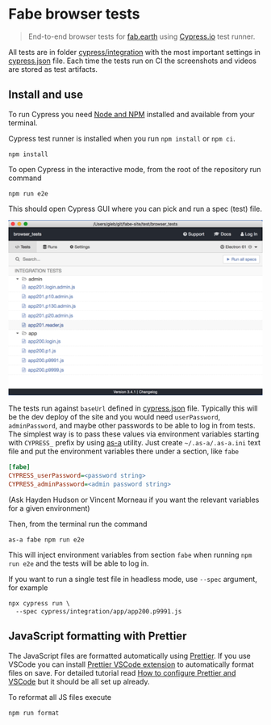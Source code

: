# Fabe browser tests

> End-to-end browser tests for [fab.earth](https://fab.earth) using [Cypress.io](https://www.cypress.io) test runner.

All tests are in folder [cypress/integration](cypress/integration) with the most important settings in [cypress.json](cypress.json) file. Each time the tests run on CI the screenshots and videos are stored as test artifacts.

## Install and use

To run Cypress you need [Node and NPM](https://nodejs.org/en/) installed and available from your terminal.

Cypress test runner is installed when you run `npm install` or `npm ci`.

```shell
npm install
```

To open Cypress in the interactive mode, from the root of the repository run command

```shell
npm run e2e
```

This should open Cypress GUI where you can pick and run a spec (test) file.

![Cypress open](images/cypress-open.png)

The tests run against `baseUrl` defined in [cypress.json](cypress.json) file. Typically this will be the dev deploy of the site and you would need `userPassword`, `adminPassword`, and maybe other passwords to be able to log in from tests. The simplest way is to pass these values via environment variables starting with `CYPRESS_` prefix by using [as-a](https://github.com/bahmutov/as-a) utility. Just create `~/.as-a/.as-a.ini` text file and put the environment variables there under a section, like `fabe`

```ini
[fabe]
CYPRESS_userPassword=<password string>
CYPRESS_adminPassword=<admin password string>
```

(Ask Hayden Hudson or Vincent Morneau if you want the relevant variables for a given environment)

Then, from the terminal run the command

```shell
as-a fabe npm run e2e
```

This will inject environment variables from section `fabe` when running `npm run e2e` and the tests will be able to log in.

If you want to run a single test file in headless mode, use `--spec` argument, for example

```shell
npx cypress run \
  --spec cypress/integration/app/app200.p9991.js
```

## JavaScript formatting with Prettier

The JavaScript files are formatted automatically using [Prettier](https://prettier.io/). If you use VSCode you can install [Prettier VSCode extension](https://github.com/prettier/prettier-vscode) to automatically format files on save. For detailed tutorial read [How to configure Prettier and VSCode](https://glebbahmutov.com/blog/configure-prettier-in-vscode/) but it should be all set up already.

To reformat all JS files execute

```shell
npm run format
```
